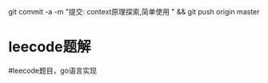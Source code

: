 




git commit -a -m "提交: context原理探索,简单使用 " && git push origin master


# leecode题解
#leecode题目，go语言实现
